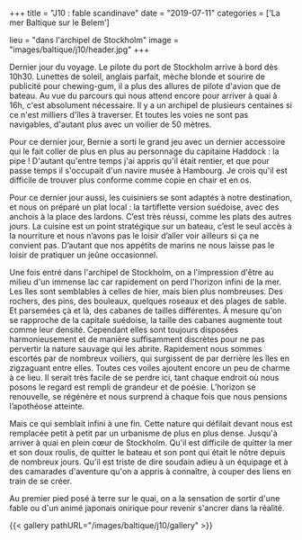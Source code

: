 +++
title = "J10 : fable scandinave"
date = "2019-07-11"
categories = ['La mer Baltique sur le Belem']

lieu = "dans l'archipel de Stockholm"
image = "images/baltique/j10/header.jpg"
+++

Dernier jour du voyage. Le pilote du port de Stockholm arrive à bord dès 10h30. Lunettes de soleil, anglais parfait, mèche blonde et sourire de publicité pour chewing-gum, il a plus des allures de pilote d'avion que de bateau.
Au vue du parcours qui nous attend encore pour arriver à quai à 16h, c'est absolument nécessaire. Il y a un archipel de plusieurs centaines si ce n'est milliers d'îles à traverser. Et toutes les voies ne sont pas navigables, d'autant plus avec un voilier de 50 mètres.

Pour ce dernier jour, Bernie a sorti le grand jeu avec un dernier accessoire qui le fait coller de plus en plus au personnage du capitaine Haddock : la pipe ! D'autant qu'entre temps j'ai appris qu'il était rentier, et que pour passe temps il s'occupait d'un navire musée à Hambourg. Je crois qu'il est difficile de trouver plus conforme comme copie en chair et en os.

Pour ce dernier jour aussi, les cuisiniers se sont adaptés à notre destination, et nous on préparé un plat local : la tartiflette version suédoise, avec des anchois à la place des lardons. C’est très réussi, comme les plats des autres jours. La cuisine est un point stratégique sur un bateau, c’est le seul accès à la nourriture et nous n’avons pas le loisir d’aller voir ailleurs si ça ne convient pas. D’autant que nos appétits de marins ne nous laisse pas le loisir de pratiquer un jeûne occasionnel.

Une fois entré dans l'archipel de Stockholm, on a l'impression d'être au milieu d'un immense lac car rapidement on perd l'horizon infini de la mer.
Les îles sont semblables à celles de hier, mais bien plus nombreuses. Des rochers, des pins, des bouleaux, quelques roseaux et des plages de sable. Et parsemées çà et là, des cabanes de tailles différentes. À mesure qu'on se rapproche de la capitale suédoise, la taille des cabanes augmente tout comme leur densité. Cependant elles sont toujours disposées harmonieusement et de manière suffisamment discrètes pour ne pas pervertir la nature sauvage qui les abrite. Rapidement nous sommes escortés par de nombreux voiliers, qui surgissent de par derrière les îles en zigzaguant entre elles. Toutes ces voiles ajoutent encore un peu de charme à ce lieu. Il serait très facile de se perdre ici, tant chaque endroit où nous posons le regard est rempli de grandeur et de poésie. L’horizon se renouvelle, se régénère et nous surprend à chaque fois que nous pensions l’apothéose atteinte.

Mais ce qui semblait infini à une fin. Cette nature qui défilait devant nous est remplacée petit à petit par un urbanisme de plus en plus dense. Jusqu'à arriver à quai en plein cœur de Stockholm.
Qu'il est difficile de quitter la mer et son doux roulis, de quitter le bateau et son pont qui était le nôtre depuis de nombreux jours. Qu'il est triste de dire soudain adieu à un équipage et à des camarades d'aventure qu'on a appris à connaître, à couper des liens en train de se créer.

Au premier pied posé à terre sur le quai, on a la sensation de sortir d'une fable ou d'un animé japonais onirique pour revenir s'ancrer dans la réalité.


{{< gallery pathURL="/images/baltique/j10/gallery" >}}
